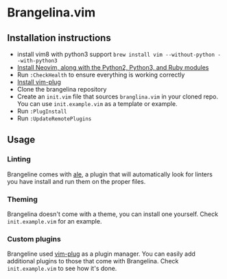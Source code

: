 # Brangelina.vim

## Installation instructions
- install vim8 with python3 support
    `brew install vim --without-python --with-python3`
- [Install Neovim, along with the Python2, Python3, and Ruby modules](https://github.com/neovim/neovim/wiki/Installing-Neovim)
- Run `:CheckHealth` to ensure everything is working correctly
- [Install vim-plug](https://github.com/junegunn/vim-plug#installation)
- Clone the brangelina repository
- Create an `init.vim` file that sources `branglina.vim` in your cloned repo.
  You can use `init.example.vim` as a template or example.
- Run `:PlugInstall`
- Run `:UpdateRemotePlugins`

## Usage

### Linting
Brangeline comes with [ale](https://github.com/w0rp/ale), a plugin that will automatically look for linters you have install and run them on the proper files.

### Theming
Brangelina doesn't come with a theme, you can install one yourself. Check `init.example.vim` for an example.

### Custom plugins
Brangeline used [vim-plug](https://github.com/junegunn/vim-plug) as a plugin manager. You can easily add additional plugins to those that come with Brangelina. Check `init.example.vim` to see how it's done.
